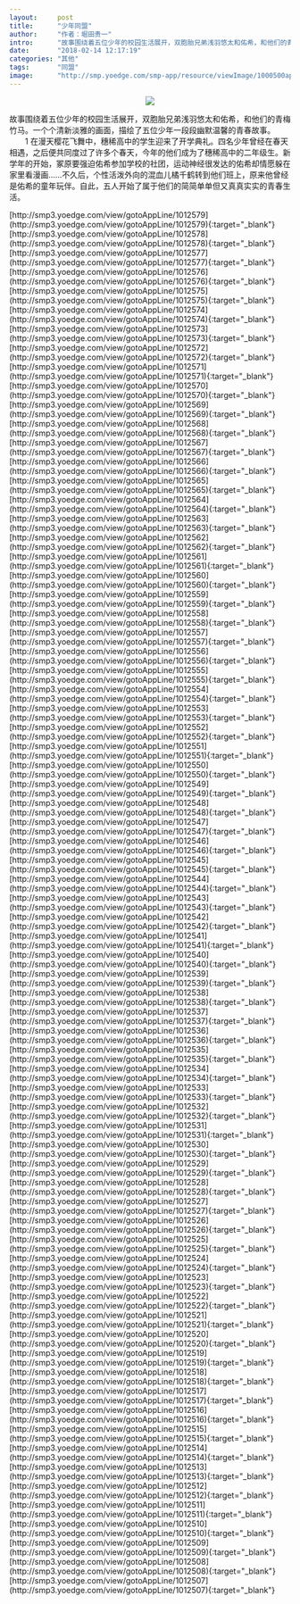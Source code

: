 ```yaml
---
layout:     post
title:      "少年同盟"
author:     "作者：堀田贵一"
intro:      "故事围绕着五位少年的校园生活展开，双胞胎兄弟浅羽悠太和佑希，和他们的青梅竹马。一个个清新淡雅的画面，描绘了五位少年一段段幽默温馨的青春故事。 　　1  在漫天樱花飞舞中，穗稀高中的学生迎来了开学典礼。四名少年曾经在春天相遇，之后便共同度过了许多个春天，今年的他们成为了穗稀高中的二年级生。新学年的开始，冢原要强迫佑希参加学校的社团，运动神经很发达的佑希却情愿躲在家里看漫画……不久后，个性活泼外向的混血儿橘千鹤转到他们班上，原来他曾经是佑希的童年玩伴。自此，五人开始了属于他们的简简单单但又真真实实的青春生活。"
date:       "2018-02-14 12:17:19"
categories: "其他"
tags:       "同盟"
image:      "http://smp.yoedge.com/smp-app/resource/viewImage/1000500appline.png"
---
```

<div style="text-align: center">
<p><img src="http://smp.yoedge.com/smp-app/resource/viewImage/1000500appline.png"/></p>
</div>
<p class="post-meta">
<span>故事围绕着五位少年的校园生活展开，双胞胎兄弟浅羽悠太和佑希，和他们的青梅竹马。一个个清新淡雅的画面，描绘了五位少年一段段幽默温馨的青春故事。 　　1  在漫天樱花飞舞中，穗稀高中的学生迎来了开学典礼。四名少年曾经在春天相遇，之后便共同度过了许多个春天，今年的他们成为了穗稀高中的二年级生。新学年的开始，冢原要强迫佑希参加学校的社团，运动神经很发达的佑希却情愿躲在家里看漫画……不久后，个性活泼外向的混血儿橘千鹤转到他们班上，原来他曾经是佑希的童年玩伴。自此，五人开始了属于他们的简简单单但又真真实实的青春生活。</span>
</p>
[http://smp3.yoedge.com/view/gotoAppLine/1012579](http://smp3.yoedge.com/view/gotoAppLine/1012579){:target="_blank"}
[http://smp3.yoedge.com/view/gotoAppLine/1012578](http://smp3.yoedge.com/view/gotoAppLine/1012578){:target="_blank"}
[http://smp3.yoedge.com/view/gotoAppLine/1012577](http://smp3.yoedge.com/view/gotoAppLine/1012577){:target="_blank"}
[http://smp3.yoedge.com/view/gotoAppLine/1012576](http://smp3.yoedge.com/view/gotoAppLine/1012576){:target="_blank"}
[http://smp3.yoedge.com/view/gotoAppLine/1012575](http://smp3.yoedge.com/view/gotoAppLine/1012575){:target="_blank"}
[http://smp3.yoedge.com/view/gotoAppLine/1012574](http://smp3.yoedge.com/view/gotoAppLine/1012574){:target="_blank"}
[http://smp3.yoedge.com/view/gotoAppLine/1012573](http://smp3.yoedge.com/view/gotoAppLine/1012573){:target="_blank"}
[http://smp3.yoedge.com/view/gotoAppLine/1012572](http://smp3.yoedge.com/view/gotoAppLine/1012572){:target="_blank"}
[http://smp3.yoedge.com/view/gotoAppLine/1012571](http://smp3.yoedge.com/view/gotoAppLine/1012571){:target="_blank"}
[http://smp3.yoedge.com/view/gotoAppLine/1012570](http://smp3.yoedge.com/view/gotoAppLine/1012570){:target="_blank"}
[http://smp3.yoedge.com/view/gotoAppLine/1012569](http://smp3.yoedge.com/view/gotoAppLine/1012569){:target="_blank"}
[http://smp3.yoedge.com/view/gotoAppLine/1012568](http://smp3.yoedge.com/view/gotoAppLine/1012568){:target="_blank"}
[http://smp3.yoedge.com/view/gotoAppLine/1012567](http://smp3.yoedge.com/view/gotoAppLine/1012567){:target="_blank"}
[http://smp3.yoedge.com/view/gotoAppLine/1012566](http://smp3.yoedge.com/view/gotoAppLine/1012566){:target="_blank"}
[http://smp3.yoedge.com/view/gotoAppLine/1012565](http://smp3.yoedge.com/view/gotoAppLine/1012565){:target="_blank"}
[http://smp3.yoedge.com/view/gotoAppLine/1012564](http://smp3.yoedge.com/view/gotoAppLine/1012564){:target="_blank"}
[http://smp3.yoedge.com/view/gotoAppLine/1012563](http://smp3.yoedge.com/view/gotoAppLine/1012563){:target="_blank"}
[http://smp3.yoedge.com/view/gotoAppLine/1012562](http://smp3.yoedge.com/view/gotoAppLine/1012562){:target="_blank"}
[http://smp3.yoedge.com/view/gotoAppLine/1012561](http://smp3.yoedge.com/view/gotoAppLine/1012561){:target="_blank"}
[http://smp3.yoedge.com/view/gotoAppLine/1012560](http://smp3.yoedge.com/view/gotoAppLine/1012560){:target="_blank"}
[http://smp3.yoedge.com/view/gotoAppLine/1012559](http://smp3.yoedge.com/view/gotoAppLine/1012559){:target="_blank"}
[http://smp3.yoedge.com/view/gotoAppLine/1012558](http://smp3.yoedge.com/view/gotoAppLine/1012558){:target="_blank"}
[http://smp3.yoedge.com/view/gotoAppLine/1012557](http://smp3.yoedge.com/view/gotoAppLine/1012557){:target="_blank"}
[http://smp3.yoedge.com/view/gotoAppLine/1012556](http://smp3.yoedge.com/view/gotoAppLine/1012556){:target="_blank"}
[http://smp3.yoedge.com/view/gotoAppLine/1012555](http://smp3.yoedge.com/view/gotoAppLine/1012555){:target="_blank"}
[http://smp3.yoedge.com/view/gotoAppLine/1012554](http://smp3.yoedge.com/view/gotoAppLine/1012554){:target="_blank"}
[http://smp3.yoedge.com/view/gotoAppLine/1012553](http://smp3.yoedge.com/view/gotoAppLine/1012553){:target="_blank"}
[http://smp3.yoedge.com/view/gotoAppLine/1012552](http://smp3.yoedge.com/view/gotoAppLine/1012552){:target="_blank"}
[http://smp3.yoedge.com/view/gotoAppLine/1012551](http://smp3.yoedge.com/view/gotoAppLine/1012551){:target="_blank"}
[http://smp3.yoedge.com/view/gotoAppLine/1012550](http://smp3.yoedge.com/view/gotoAppLine/1012550){:target="_blank"}
[http://smp3.yoedge.com/view/gotoAppLine/1012549](http://smp3.yoedge.com/view/gotoAppLine/1012549){:target="_blank"}
[http://smp3.yoedge.com/view/gotoAppLine/1012548](http://smp3.yoedge.com/view/gotoAppLine/1012548){:target="_blank"}
[http://smp3.yoedge.com/view/gotoAppLine/1012547](http://smp3.yoedge.com/view/gotoAppLine/1012547){:target="_blank"}
[http://smp3.yoedge.com/view/gotoAppLine/1012546](http://smp3.yoedge.com/view/gotoAppLine/1012546){:target="_blank"}
[http://smp3.yoedge.com/view/gotoAppLine/1012545](http://smp3.yoedge.com/view/gotoAppLine/1012545){:target="_blank"}
[http://smp3.yoedge.com/view/gotoAppLine/1012544](http://smp3.yoedge.com/view/gotoAppLine/1012544){:target="_blank"}
[http://smp3.yoedge.com/view/gotoAppLine/1012543](http://smp3.yoedge.com/view/gotoAppLine/1012543){:target="_blank"}
[http://smp3.yoedge.com/view/gotoAppLine/1012542](http://smp3.yoedge.com/view/gotoAppLine/1012542){:target="_blank"}
[http://smp3.yoedge.com/view/gotoAppLine/1012541](http://smp3.yoedge.com/view/gotoAppLine/1012541){:target="_blank"}
[http://smp3.yoedge.com/view/gotoAppLine/1012540](http://smp3.yoedge.com/view/gotoAppLine/1012540){:target="_blank"}
[http://smp3.yoedge.com/view/gotoAppLine/1012539](http://smp3.yoedge.com/view/gotoAppLine/1012539){:target="_blank"}
[http://smp3.yoedge.com/view/gotoAppLine/1012538](http://smp3.yoedge.com/view/gotoAppLine/1012538){:target="_blank"}
[http://smp3.yoedge.com/view/gotoAppLine/1012537](http://smp3.yoedge.com/view/gotoAppLine/1012537){:target="_blank"}
[http://smp3.yoedge.com/view/gotoAppLine/1012536](http://smp3.yoedge.com/view/gotoAppLine/1012536){:target="_blank"}
[http://smp3.yoedge.com/view/gotoAppLine/1012535](http://smp3.yoedge.com/view/gotoAppLine/1012535){:target="_blank"}
[http://smp3.yoedge.com/view/gotoAppLine/1012534](http://smp3.yoedge.com/view/gotoAppLine/1012534){:target="_blank"}
[http://smp3.yoedge.com/view/gotoAppLine/1012533](http://smp3.yoedge.com/view/gotoAppLine/1012533){:target="_blank"}
[http://smp3.yoedge.com/view/gotoAppLine/1012532](http://smp3.yoedge.com/view/gotoAppLine/1012532){:target="_blank"}
[http://smp3.yoedge.com/view/gotoAppLine/1012531](http://smp3.yoedge.com/view/gotoAppLine/1012531){:target="_blank"}
[http://smp3.yoedge.com/view/gotoAppLine/1012530](http://smp3.yoedge.com/view/gotoAppLine/1012530){:target="_blank"}
[http://smp3.yoedge.com/view/gotoAppLine/1012529](http://smp3.yoedge.com/view/gotoAppLine/1012529){:target="_blank"}
[http://smp3.yoedge.com/view/gotoAppLine/1012528](http://smp3.yoedge.com/view/gotoAppLine/1012528){:target="_blank"}
[http://smp3.yoedge.com/view/gotoAppLine/1012527](http://smp3.yoedge.com/view/gotoAppLine/1012527){:target="_blank"}
[http://smp3.yoedge.com/view/gotoAppLine/1012526](http://smp3.yoedge.com/view/gotoAppLine/1012526){:target="_blank"}
[http://smp3.yoedge.com/view/gotoAppLine/1012525](http://smp3.yoedge.com/view/gotoAppLine/1012525){:target="_blank"}
[http://smp3.yoedge.com/view/gotoAppLine/1012524](http://smp3.yoedge.com/view/gotoAppLine/1012524){:target="_blank"}
[http://smp3.yoedge.com/view/gotoAppLine/1012523](http://smp3.yoedge.com/view/gotoAppLine/1012523){:target="_blank"}
[http://smp3.yoedge.com/view/gotoAppLine/1012522](http://smp3.yoedge.com/view/gotoAppLine/1012522){:target="_blank"}
[http://smp3.yoedge.com/view/gotoAppLine/1012521](http://smp3.yoedge.com/view/gotoAppLine/1012521){:target="_blank"}
[http://smp3.yoedge.com/view/gotoAppLine/1012520](http://smp3.yoedge.com/view/gotoAppLine/1012520){:target="_blank"}
[http://smp3.yoedge.com/view/gotoAppLine/1012519](http://smp3.yoedge.com/view/gotoAppLine/1012519){:target="_blank"}
[http://smp3.yoedge.com/view/gotoAppLine/1012518](http://smp3.yoedge.com/view/gotoAppLine/1012518){:target="_blank"}
[http://smp3.yoedge.com/view/gotoAppLine/1012517](http://smp3.yoedge.com/view/gotoAppLine/1012517){:target="_blank"}
[http://smp3.yoedge.com/view/gotoAppLine/1012516](http://smp3.yoedge.com/view/gotoAppLine/1012516){:target="_blank"}
[http://smp3.yoedge.com/view/gotoAppLine/1012515](http://smp3.yoedge.com/view/gotoAppLine/1012515){:target="_blank"}
[http://smp3.yoedge.com/view/gotoAppLine/1012514](http://smp3.yoedge.com/view/gotoAppLine/1012514){:target="_blank"}
[http://smp3.yoedge.com/view/gotoAppLine/1012513](http://smp3.yoedge.com/view/gotoAppLine/1012513){:target="_blank"}
[http://smp3.yoedge.com/view/gotoAppLine/1012512](http://smp3.yoedge.com/view/gotoAppLine/1012512){:target="_blank"}
[http://smp3.yoedge.com/view/gotoAppLine/1012511](http://smp3.yoedge.com/view/gotoAppLine/1012511){:target="_blank"}
[http://smp3.yoedge.com/view/gotoAppLine/1012510](http://smp3.yoedge.com/view/gotoAppLine/1012510){:target="_blank"}
[http://smp3.yoedge.com/view/gotoAppLine/1012509](http://smp3.yoedge.com/view/gotoAppLine/1012509){:target="_blank"}
[http://smp3.yoedge.com/view/gotoAppLine/1012508](http://smp3.yoedge.com/view/gotoAppLine/1012508){:target="_blank"}
[http://smp3.yoedge.com/view/gotoAppLine/1012507](http://smp3.yoedge.com/view/gotoAppLine/1012507){:target="_blank"}


